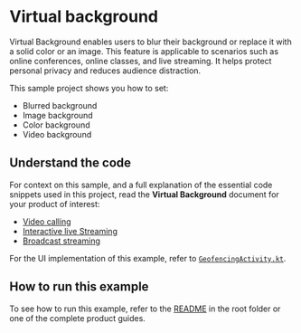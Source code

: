 # Virtual background

Virtual Background enables users to blur their background or replace it with a solid color or an image. This feature is applicable to scenarios such as online conferences, online classes, and live streaming. It helps protect personal privacy and reduces audience distraction.

This sample project shows you how to set:

* Blurred background
* Image background
* Color background
* Video background

## Understand the code

For context on this sample, and a full explanation of the essential code snippets used in this project, read the **Virtual Background** document for your product of interest:

* [Video calling](https://docs.agora.io/en/video-calling/enable-features/virtual-background?platform=android)
* [Interactive live Streaming](https://docs.agora.io/en/interactive-live-streaming/enable-features/virtual-background?platform=android)
* [Broadcast streaming](https://docs.agora.io/en/broadcast-streaming/enable-features/virtual-background?platform=android)

For the UI implementation of this example, refer to [`GeofencingActivity.kt`](../android-reference-app/app/src/main/java/io/agora/android_reference_app/GeofencingActivity.kt).

## How to run this example

To see how to run this example, refer to the [README](../README.md) in the root folder or one of the complete product guides.
